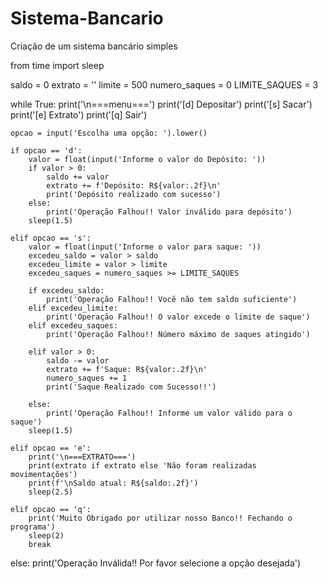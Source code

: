 # Sistema-Bancario
Criação de um sistema bancário simples

from time import sleep

saldo = 0
extrato = ''
limite = 500
numero_saques = 0
LIMITE_SAQUES = 3

while True:
    print('\n===menu===')
    print('[d] Depositar')
    print('[s] Sacar')
    print('[e] Extrato')
    print('[q] Sair')

    opcao = input('Escolha uma opção: ').lower()

    if opcao == 'd':
        valor = float(input('Informe o valor do Depósito: '))
        if valor > 0:
            saldo += valor
            extrato += f'Depósito: R${valor:.2f}\n'
            print('Depósito realizado com sucesso')
        else:
            print('Operação Falhou!! Valor inválido para depósito')
        sleep(1.5)

    elif opcao == 's':
        valor = float(input('Informe o valor para saque: '))
        excedeu_saldo = valor > saldo
        excedeu_limite = valor > limite
        excedeu_saques = numero_saques >= LIMITE_SAQUES

        if excedeu_saldo:
            print('Operação Falhou!! Você não tem saldo suficiente')
        elif excedeu_limite:
            print('Operação Falhou!! O valor excede o limite de saque')
        elif excedeu_saques:
            print('Operação Falhou!! Número máximo de saques atingido')

        elif valor > 0:
            saldo -= valor
            extrato += f'Saque: R${valor:.2f}\n'
            numero_saques += 1
            print('Saque Realizado com Sucesso!!')

        else:
            print('Operação Falhou!! Informe um valor válido para o saque')
        sleep(1.5)

    elif opcao == 'e':
        print('\n===EXTRATO===')
        print(extrato if extrato else 'Não foram realizadas movimentações')
        print(f'\nSaldo atual: R${saldo:.2f}')
        sleep(2.5)

    elif opcao == 'q':
        print('Muito Obrigado por utilizar nosso Banco!! Fechando o programa')
        sleep(2)
        break

else:
    print('Operação Inválida!! Por favor selecione a opção desejada')
